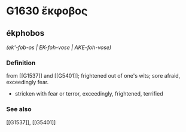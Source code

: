 # G1630 ἔκφοβος

## ékphobos

_(ek'-fob-os | EK-foh-vose | AKE-foh-vose)_

### Definition

from [[G1537]] and [[G5401]]; frightened out of one's wits; sore afraid, exceedingly fear.

- stricken with fear or terror, exceedingly, frightened, terrified

### See also

[[G1537]], [[G5401]]

